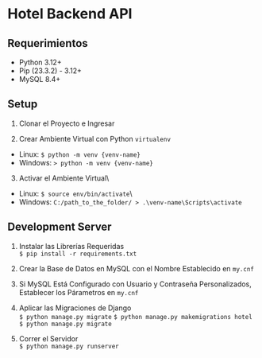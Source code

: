 Hotel Backend API
====================

## Requerimientos

* Python 3.12+
* Pip (23.3.2) - 3.12+
* MySQL 8.4+

## Setup 

1. Clonar el Proyecto e Ingresar

2. Crear Ambiente Virtual con Python `virtualenv`
- Linux: `$ python -m venv {venv-name}`
- Windows: `> python -m venv {venv-name}`

3. Activar el Ambiente Virtual\
- Linux: `$ source env/bin/activate`\
- Windows: `C:/path_to_the_folder/ > .\venv-name\Scripts\activate`

## Development Server

1. Instalar las Librerías Requeridas\
`$ pip install -r requirements.txt`

2. Crear la Base de Datos en MySQL con el Nombre Establecido en `my.cnf`
3. Si MySQL Está Configurado con Usuario y Contraseña Personalizados, Establecer los Párametros en `my.cnf` 

4. Aplicar las Migraciones de Django\
`$ python manage.py migrate`
`$ python manage.py makemigrations hotel`\
`$ python manage.py migrate`

6. Correr el Servidor\
 `$ python manage.py runserver`